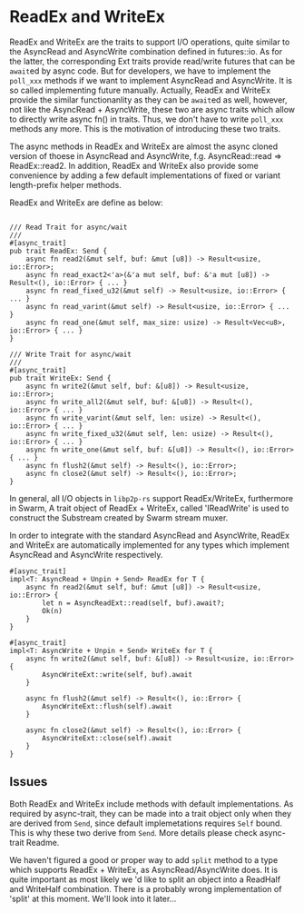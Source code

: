 
# ReadEx and WriteEx

ReadEx and WriteEx are the traits to support I/O operations, quite similar to the AsyncRead and AsyncWrite combination defined in futures::io. As for the latter, the corresponding Ext traits provide read/write futures that can be `await`ed by async code. But for developers, we have to implement the `poll_xxx` methods if we want to implement AsyncRead and AsyncWrite. It is so called implementing future manually. Actually, ReadEx and WriteEx provide the similar functionanlity as they can be `await`ed as well, however, not like the AsyncRead + AsyncWrite, these two are async traits which allow to directly write async fn() in traits. Thus, we don't have to write `poll_xxx` methods any more. This is the motivation of introducing these two traits.

The async methods in ReadEx and WriteEx are almost the async cloned version of thoese in AsyncRead and AsyncWrite, f.g. AsyncRead::read => ReadEx::read2. In addition, ReadEx and WriteEx also provide some convenience by adding a few default implementations of fixed or variant length-prefix helper methods.

ReadEx and WriteEx are define as below:

```no_run

/// Read Trait for async/wait
///
#[async_trait]
pub trait ReadEx: Send {
    async fn read2(&mut self, buf: &mut [u8]) -> Result<usize, io::Error>;
    async fn read_exact2<'a>(&'a mut self, buf: &'a mut [u8]) -> Result<(), io::Error> { ... }
    async fn read_fixed_u32(&mut self) -> Result<usize, io::Error> { ... }
    async fn read_varint(&mut self) -> Result<usize, io::Error> { ... }
    async fn read_one(&mut self, max_size: usize) -> Result<Vec<u8>, io::Error> { ... }
}

/// Write Trait for async/wait
///
#[async_trait]
pub trait WriteEx: Send {
    async fn write2(&mut self, buf: &[u8]) -> Result<usize, io::Error>;
    async fn write_all2(&mut self, buf: &[u8]) -> Result<(), io::Error> { ... }
    async fn write_varint(&mut self, len: usize) -> Result<(), io::Error> { ... }
    async fn write_fixed_u32(&mut self, len: usize) -> Result<(), io::Error> { ... }
    async fn write_one(&mut self, buf: &[u8]) -> Result<(), io::Error> { ... }
    async fn flush2(&mut self) -> Result<(), io::Error>;
    async fn close2(&mut self) -> Result<(), io::Error>;
}
```

In general, all I/O objects in `libp2p-rs` support ReadEx/WriteEx, furthermore in Swarm, A trait object of ReadEx + WriteEx, called 'IReadWrite' is used to construct the Substream created by Swarm stream muxer.

In order to integrate with the standard AsyncRead and AsyncWrite, ReadEx and WriteEx are automatically implemented for any types which implement AsyncRead and AsyncWrite respectively.

```no_run
#[async_trait]
impl<T: AsyncRead + Unpin + Send> ReadEx for T {
    async fn read2(&mut self, buf: &mut [u8]) -> Result<usize, io::Error> {
        let n = AsyncReadExt::read(self, buf).await?;
        Ok(n)
    }
}

#[async_trait]
impl<T: AsyncWrite + Unpin + Send> WriteEx for T {
    async fn write2(&mut self, buf: &[u8]) -> Result<usize, io::Error> {
        AsyncWriteExt::write(self, buf).await
    }

    async fn flush2(&mut self) -> Result<(), io::Error> {
        AsyncWriteExt::flush(self).await
    }

    async fn close2(&mut self) -> Result<(), io::Error> {
        AsyncWriteExt::close(self).await
    }
}
```


## Issues

Both ReadEx and WriteEx include methods with default implementations. As required by async-trait, they can be made into a trait object only when they are derived from `Send`, since default implemetations requires `Self` bound. This is why these two derive from `Send`. More details please check async-trait Readme.

We haven't figured a good or proper way to add `split` method to a type which supports ReadEx + WriteEx, as AsyncRead/AsyncWrite does. It is quite important as most likely we 'd like to split an object into a ReadHalf and WriteHalf combination. There is a probably wrong implementation of 'split' at this moment. We'll look into it later... 


